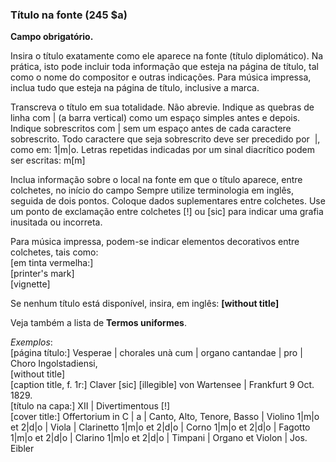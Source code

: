 ### Título na fonte (245 $a)

**Campo obrigatório.**

Insira o título exatamente como ele aparece na fonte (título diplomático). Na prática, isto pode incluir toda informação que esteja na página de título, tal como o nome do compositor e outras indicações. Para música impressa, inclua tudo que esteja na página de título, inclusive a marca.   
  
Transcreva o título em sua totalidade. Não abrevie. Indique as quebras de linha com | (a barra vertical) como um espaço simples antes e depois. Indique sobrescritos com | sem um espaço antes de cada caractere sobrescrito. Todo caractere que seja sobrescrito deve ser precedido por&nbsp; |, como em: 1|m|o. Letras repetidas indicadas por um sinal diacrítico podem ser escritas: m[m]

Inclua informação sobre o local na fonte em que o título aparece, entre colchetes, no início do campo Sempre utilize terminologia em inglês, seguida de dois pontos. Coloque dados suplementares entre colchetes. Use um ponto de exclamação entre colchetes [!] ou [sic] para indicar uma grafia inusitada ou incorreta.

Para música impressa, podem-se indicar elementos decorativos entre colchetes, tais como:  
[em tinta vermelha:]  
[printer's mark]  
[vignette]

Se nenhum título está disponível, insira, em inglês: **[without title]**

Veja também a lista de **Termos uniformes**.

_Exemplos_:  
[página título:] Vesperae | chorales unà cum | organo cantandae | pro | Choro Ingolstadiensi,  
[without title]   
[caption title, f. 1r:] Claver [sic] [illegible] von Wartensee | Frankfurt 9 Oct. 1829.  
[título na capa:] XII | Divertimentous [!]  
[cover title:] Offertorium in C | a | Canto, Alto, Tenore, Basso | Violino 1|m|o et 2|d|o | Viola | Clarinetto 1|m|o et 2|d|o | Corno 1|m|o et 2|d|o | Fagotto 1|m|o et 2|d|o | Clarino 1|m|o et 2|d|o | Timpani | Organo et Violon | Jos. Eibler